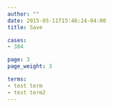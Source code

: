 ```yaml
---
author: ""
date: 2015-05-11T15:46:24-04:00
title: Save

cases: 
- 384 

page: 3
page_weight: 3

terms:
- test term
- test term2
---
```


